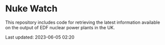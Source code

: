 # Nuke Watch

This repository includes code for retrieving the latest information available on the output of EDF nuclear power plants in the UK.

Last updated: 2023-06-05 02:20